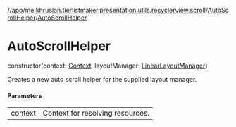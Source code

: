 //[app](../../../index.md)/[me.khruslan.tierlistmaker.presentation.utils.recyclerview.scroll](../index.md)/[AutoScrollHelper](index.md)/[AutoScrollHelper](-auto-scroll-helper.md)

# AutoScrollHelper

constructor(context: [Context](https://developer.android.com/reference/kotlin/android/content/Context.html), layoutManager: [LinearLayoutManager](https://developer.android.com/reference/kotlin/androidx/recyclerview/widget/LinearLayoutManager.html))

Creates a new auto scroll helper for the supplied layout manager.

#### Parameters

| | |
|---|---|
| context | Context for resolving resources. |
